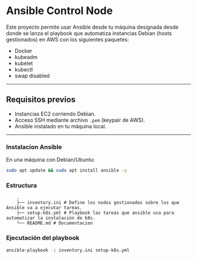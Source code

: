 # Ansible Control Node
Este proyecto permite usar Ansible desde tu máquina designada desde donde se lanza el playbook que automatiza instancias Debian (hosts gestionados) en AWS con los siguientes paquetes:

- Docker
- kubeadm
- kubelet
- kubectl
- swap disabled

---

## Requisitos previos

- Instancias EC2 corriendo Debian.
- Acceso SSH mediante archivo `.pem` (keypair de AWS).
- Ansible instalado en tu máquina local.

---

### Instalacion Ansible

En una máquina con Debian/Ubuntu:

```bash
sudo apt update && sudo apt install ansible -y

```

### Estructura
```
	.
	├── inventory.ini # Define los nodos gestionados sobre los que Ansible va a ejecutar tareas.
	├── setup-k8s.yml # Playbook las tareas que ansible usa para automatizar la instalación de k8s.
	└── README.md # Documentacion
```

### Ejecutación del playbook

```bash
ansible-playbook -i inventory.ini setup-k8s.yml

```
